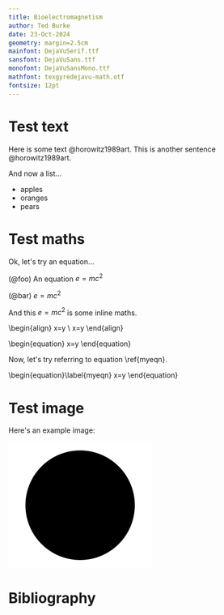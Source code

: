 ```yaml
---
title: Bioelectromagnetism
author: Ted Burke
date: 23-Oct-2024
geometry: margin=2.5cm
mainfont: DejaVuSerif.ttf
sansfont: DejaVuSans.ttf
monofont: DejaVuSansMono.ttf 
mathfont: texgyredejavu-math.otf
fontsize: 12pt
---
```


# Test text

Here is some text @horowitz1989art. This is another sentence @horowitz1989art.

And now a list...

- apples
- oranges
- pears

# Test maths

Ok, let's try an equation...

(@foo) An equation $e = mc^2$

(@bar) $e = mc^2$

And this $e = mc^2$ is some inline maths.

\begin{align}
x=y \\
x=y
\end{align}

\begin{equation}
x=y
\end{equation}

Now, let's try referring to equation \ref{myeqn}.

\begin{equation}\label{myeqn}
x=y
\end{equation}

# Test image

Here's an example image:

![This is an example image](example.png)

# Bibliography

